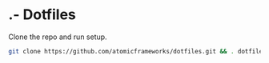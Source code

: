 # .- Dotfiles

Clone the repo and run setup.

```bash
git clone https://github.com/atomicframeworks/dotfiles.git && . dotfiles/bootstrap.sh
````